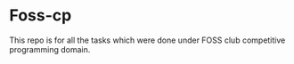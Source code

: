 # Foss-cp
This repo is for all the tasks which were done under FOSS club competitive programming domain.
